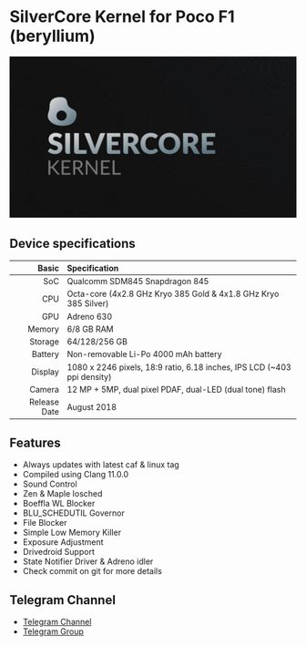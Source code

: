 # SilverCore Kernel for Poco F1 (beryllium)

![SilverCore Kernel](https://github.com/PainKiller3/PainKiller3.github.io/raw/master/images/silvercore.jpg)

## Device specifications

Basic   | Specification
-------:|:-------------------------
SoC     | Qualcomm SDM845 Snapdragon 845
CPU     | Octa-core (4x2.8 GHz Kryo 385 Gold & 4x1.8 GHz Kryo 385 Silver)
GPU     | Adreno 630
Memory  | 6/8 GB RAM
Storage | 64/128/256 GB
Battery | Non-removable Li-Po 4000 mAh battery
Display | 1080 x 2246 pixels, 18:9 ratio, 6.18 inches, IPS LCD (~403 ppi density)
Camera  | 12 MP + 5MP, dual pixel PDAF, dual-LED (dual tone) flash
Release Date | August 2018

## Features
- Always updates with latest caf & linux tag
- Compiled using Clang 11.0.0
- Sound Control
- Zen & Maple Iosched
- Boeffla WL Blocker
- BLU_SCHEDUTIL Governor
- File Blocker
- Simple Low Memory Killer
- Exposure Adjustment
- Drivedroid Support
- State Notifier Driver & Adreno idler
- Check commit on git for more details

## Telegram Channel
- [Telegram Channel](https://t.me/reignzupdate)
- [Telegram Group](https://t.me/theoutsidershub)
